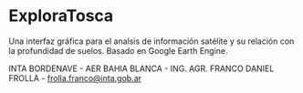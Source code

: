 # ExploraTosca
Una interfaz gráfica para el analsis de información satélite y su relación con la profundidad de suelos. Basado en Google Earth Engine.

INTA BORDENAVE - AER BAHIA BLANCA - ING. AGR. FRANCO DANIEL FROLLA - frolla.franco@inta.gob.ar
